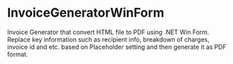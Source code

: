 # InvoiceGeneratorWinForm
Invoice Generator that convert HTML file to PDF using .NET Win Form. Replace key information such as recipient info, breakdown of charges, invoice id and etc. based on Placeholder setting and then generate it as PDF format.
